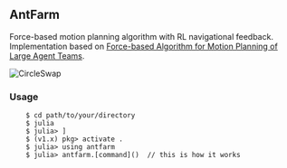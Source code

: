 ## AntFarm
Force-based motion planning algorithm with RL navigational feedback. Implementation based on [Force-based Algorithm for Motion Planning of Large Agent Teams](https://arxiv.org/pdf/1909.05415.pdf).

![CircleSwap](https://github.com/rmcsqrd/antfarm/aux/simresult.gif)

### Usage
```
    $ cd path/to/your/directory
    $ julia
    $ julia> ]
    $ (v1.x) pkg> activate . 
    $ julia> using antfarm
    $ julia> antfarm.[command]()  // this is how it works
```


